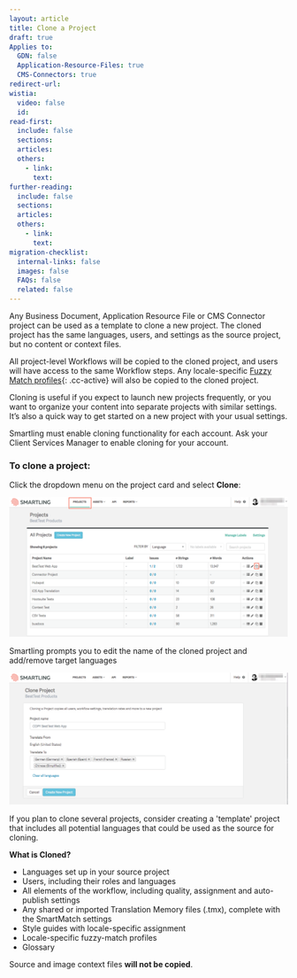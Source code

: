 ```yaml
---
layout: article
title: Clone a Project
draft: true
Applies to:
  GDN: false
  Application-Resource-Files: true
  CMS-Connectors: true
redirect-url:
wistia:
  video: false
  id:
read-first:
  include: false
  sections:
  articles:
  others:
    - link:
      text:
further-reading:
  include: false
  sections:
  articles:
  others:
    - link:
      text:
migration-checklist:
  internal-links: false
  images: false
  FAQs: false
  related: false
---
```



Any Business Document, Application Resource File or CMS Connector project can be used as a template to clone a new project. The cloned project has the same languages, users, and settings as the source project, but no content or context files.

All project-level Workflows will be copied to the cloned project, and users will have access to the same Workflow steps. Any locale-specific [Fuzzy Match profiles](){: .cc-active} will also be copied to the cloned project.

Cloning is useful if you expect to launch new projects frequently, or you want to organize your content into separate projects with similar settings. It’s also a quick way to get started on a new project with your usual settings.

Smartling must enable cloning functionality for each account. Ask your Client Services Manager to enable cloning for your account.

### To clone a project:

Click the dropdown menu on the project card and select **Clone**:

![](/uploads/versions/smartling___account_dashboard-1---x----1254-628x---.png)

Smartling prompts you to edit the name of the cloned project and add/remove target languages

![](/uploads/versions/smartling___clone_project_and_smartling_help_center---x----1257-593x---.png)

If you plan to clone several projects, consider creating a 'template' project that includes all potential languages that could be used as the source for cloning.

**What is Cloned?**

* Languages set up in your source project
* Users, including their roles and languages
* All elements of the workflow, including quality, assignment and auto-publish settings
* Any shared or imported Translation Memory files (.tmx), complete with the SmartMatch settings
* Style guides with locale-specific assignment
* Locale-specific fuzzy-match profiles
* Glossary


Source and image context files **will not be copied**.